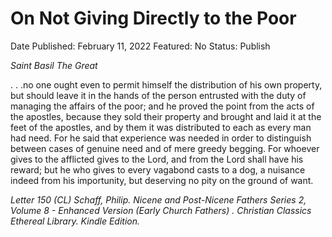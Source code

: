 # On Not Giving Directly to the Poor

Date Published: February 11, 2022
Featured: No
Status: Publish

*Saint Basil The Great*

. . .no one ought even to permit himself the distribution of his own property, but should leave it in the hands of the person entrusted with the duty of managing the affairs of the poor; and he proved the point from the acts of the apostles, because they sold their property and brought and laid it at the feet of the apostles, and by them it was distributed to each as every man had need. For he said that experience was needed in order to distinguish between cases of genuine need and of mere greedy begging. For whoever gives to the afflicted gives to the Lord, and from the Lord shall have his reward; but he who gives to every vagabond casts to a dog, a nuisance indeed from his importunity, but deserving no pity on the ground of want.

*Letter 150 (CL) Schaff, Philip. Nicene and Post-Nicene Fathers Series 2, Volume 8 - Enhanced Version (Early Church Fathers) . Christian Classics Ethereal Library. Kindle Edition.*